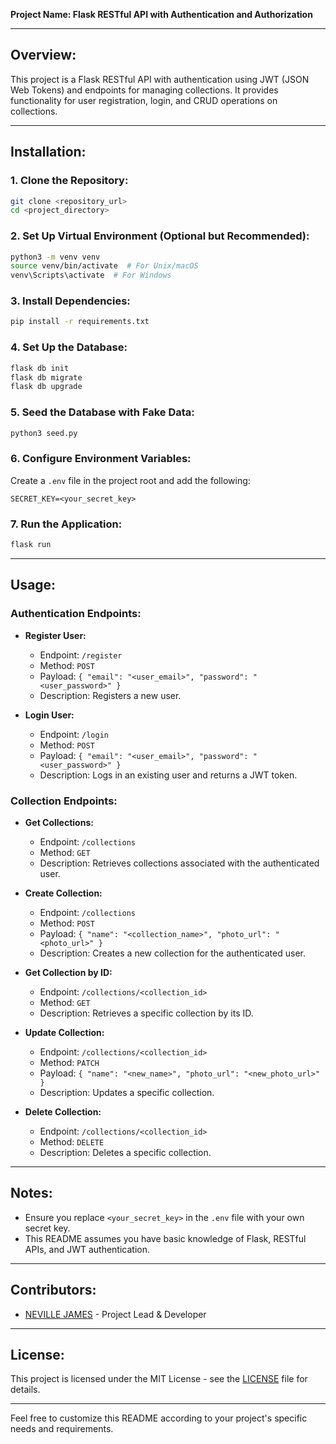 **Project Name: Flask RESTful API with Authentication and Authorization**

---

## Overview:

This project is a Flask RESTful API with authentication using JWT (JSON Web Tokens) and endpoints for managing collections. It provides functionality for user registration, login, and CRUD operations on collections.

---

## Installation:

### 1. Clone the Repository:

```bash
git clone <repository_url>
cd <project_directory>
```

### 2. Set Up Virtual Environment (Optional but Recommended):

```bash
python3 -m venv venv
source venv/bin/activate  # For Unix/macOS
venv\Scripts\activate  # For Windows
```

### 3. Install Dependencies:

```bash
pip install -r requirements.txt
```

### 4. Set Up the Database:

```bash
flask db init
flask db migrate
flask db upgrade
```

### 5. Seed the Database with Fake Data:

```bash
python3 seed.py
```

### 6. Configure Environment Variables:

Create a `.env` file in the project root and add the following:

```
SECRET_KEY=<your_secret_key>
```

### 7. Run the Application:

```bash
flask run
```

---

## Usage:

### Authentication Endpoints:

- **Register User:**
  - Endpoint: `/register`
  - Method: `POST`
  - Payload: `{ "email": "<user_email>", "password": "<user_password>" }`
  - Description: Registers a new user.

- **Login User:**
  - Endpoint: `/login`
  - Method: `POST`
  - Payload: `{ "email": "<user_email>", "password": "<user_password>" }`
  - Description: Logs in an existing user and returns a JWT token.

### Collection Endpoints:

- **Get Collections:**
  - Endpoint: `/collections`
  - Method: `GET`
  - Description: Retrieves collections associated with the authenticated user.

- **Create Collection:**
  - Endpoint: `/collections`
  - Method: `POST`
  - Payload: `{ "name": "<collection_name>", "photo_url": "<photo_url>" }`
  - Description: Creates a new collection for the authenticated user.

- **Get Collection by ID:**
  - Endpoint: `/collections/<collection_id>`
  - Method: `GET`
  - Description: Retrieves a specific collection by its ID.

- **Update Collection:**
  - Endpoint: `/collections/<collection_id>`
  - Method: `PATCH`
  - Payload: `{ "name": "<new_name>", "photo_url": "<new_photo_url>" }`
  - Description: Updates a specific collection.

- **Delete Collection:**
  - Endpoint: `/collections/<collection_id>`
  - Method: `DELETE`
  - Description: Deletes a specific collection.

---

## Notes:

- Ensure you replace `<your_secret_key>` in the `.env` file with your own secret key.
- This README assumes you have basic knowledge of Flask, RESTful APIs, and JWT authentication.

---

## Contributors:

- [NEVILLE JAMES](https://github.com/neville777) - Project Lead & Developer

---

## License:

This project is licensed under the MIT License - see the [LICENSE](LICENSE) file for details.

---

Feel free to customize this README according to your project's specific needs and requirements.

